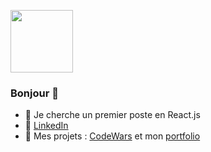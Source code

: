 <a href="URL_REDIRECT" target="blank"><img align="center" src="https://fr.legacy.reactjs.org/logo-og.png" height="100" /></a>

### Bonjour 👋
- 👯 Je cherche un premier poste en React.js
- :newspaper: [LinkedIn](https://www.linkedin.com/in/benoitdebuyer/)
- :pushpin: Mes projets : [CodeWars](https://www.codewars.com/users/debuyer) et mon [portfolio](talentsenaction.fr)


